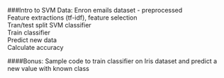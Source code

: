 ###Intro to SVM 
Data: Enron emails dataset - preprocessed  
Feature extractions (tf-idf), feature selection   
Tran/test split 
SVM classifier  
Train classifier    
Predict new data  
Calculate accuracy

####Bonus: Sample code to train classifier on Iris dataset and predict a new value with known class
